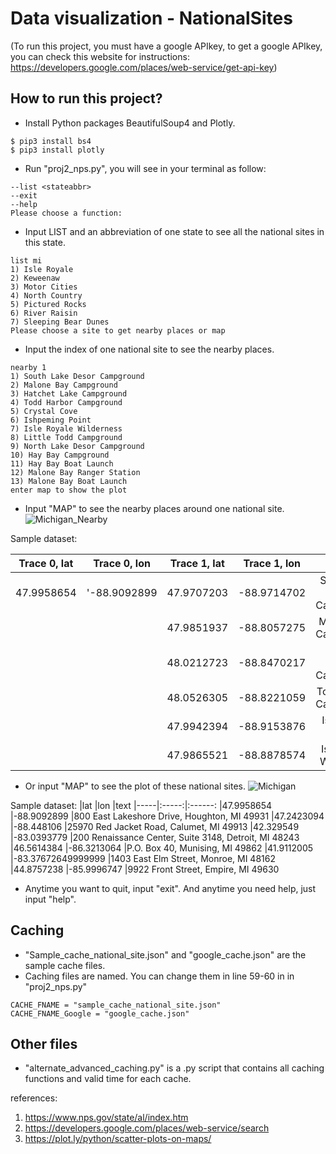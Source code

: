 # Data visualization - NationalSites
(To run this project, you must have a google APIkey, to get a google APIkey, you can check this website for instructions: https://developers.google.com/places/web-service/get-api-key)

## How to run this project?
* Install Python packages BeautifulSoup4 and Plotly. 
```
$ pip3 install bs4 
$ pip3 install plotly
```
* Run "proj2_nps.py", you will see in your terminal as follow:
```
--list <stateabbr>
--exit
--help
Please choose a function:
```
* Input LIST and an abbreviation of one state to see all the national sites in this state.
```
list mi
1) Isle Royale
2) Keweenaw
3) Motor Cities
4) North Country
5) Pictured Rocks
6) River Raisin
7) Sleeping Bear Dunes
Please choose a site to get nearby places or map
```
* Input the index of one national site to see the nearby places.
```
nearby 1
1) South Lake Desor Campground
2) Malone Bay Campground
3) Hatchet Lake Campground
4) Todd Harbor Campground
5) Crystal Cove
6) Ishpeming Point
7) Isle Royale Wilderness
8) Little Todd Campground
9) North Lake Desor Campground
10) Hay Bay Campground
11) Hay Bay Boat Launch
12) Malone Bay Ranger Station
13) Malone Bay Boat Launch
enter map to show the plot
```
* Input "MAP" to see the nearby places around one national site.
![Michigan_Nearby](https://github.com/EZIOJQ/SI508-Project2/raw/master/Sample_Michigan_nearbyplaces.png)

Sample dataset:

| Trace 0, lat | Trace 0, lon | Trace 1, lat | Trace 1, lon | text 
| ------------ | :----------: | :----------: | :----------: | :---------: 
| 47.9958654 | '-88.9092899 | 47.9707203 | 	-88.9714702	| South Lake Desor Campground
|| |47.9851937	| -88.8057275|	Malone Bay Campground
|	|	|48.0212723	| -88.8470217	|Hatchet Lake Campground
|	|	|48.0526305	| -88.8221059	|Todd Harbor Campground
|	|	|47.9942394	| -88.9153876	|Ishpeming Point
|	|	|47.9865521	|-88.8878574	|Isle Royale Wilderness

* Or input "MAP" to see the plot of these national sites.
![Michigan](https://github.com/EZIOJQ/SI508-Project2/raw/master/Sample_Michigan_Nationalsite.png)

Sample dataset:
|lat	|lon	|text
|-----|:-----:|:------:
|47.9958654	|-88.9092899	|800 East Lakeshore Drive, Houghton, MI 49931
|47.2423094	|-88.448106	|25970 Red Jacket Road, Calumet, MI 49913
|42.329549	|-83.0393779	|200 Renaissance Center, Suite 3148, Detroit, MI 48243
|46.5614384	|-86.3213064	|P.O. Box 40, Munising, MI 49862
|41.9112005	|-83.37672649999999	|1403 East Elm Street, Monroe, MI 48162
|44.8757238	|-85.9996747	|9922 Front Street, Empire, MI 49630
 
* Anytime you want to quit, input "exit". And anytime you need help, just input "help".

## Caching

* "Sample_cache_national_site.json" and "google_cache.json" are the sample cache files.
* Caching files are named. You can change them in line 59-60 in in "proj2_nps.py"
```
CACHE_FNAME = "sample_cache_national_site.json"
CACHE_FNAME_Google = "google_cache.json"
```

## Other files

* "alternate_advanced_caching.py" is a .py script that contains all caching functions and valid time for each cache. 















references:
1. https://www.nps.gov/state/al/index.htm
2. https://developers.google.com/places/web-service/search
3. https://plot.ly/python/scatter-plots-on-maps/
